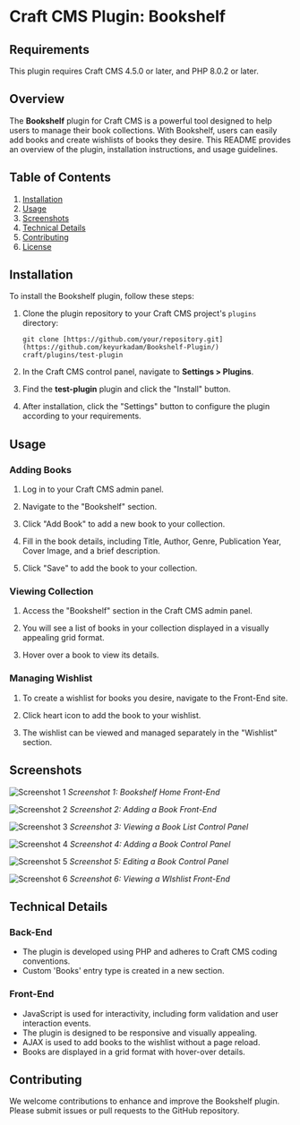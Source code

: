 # Craft CMS Plugin: Bookshelf

## Requirements

This plugin requires Craft CMS 4.5.0 or later, and PHP 8.0.2 or later.


## Overview

The **Bookshelf** plugin for Craft CMS is a powerful tool designed to help users to manage their book collections. With Bookshelf, users can easily add books and create wishlists of books they desire. This README provides an overview of the plugin, installation instructions, and usage guidelines.

## Table of Contents

1. [Installation](#installation)
2. [Usage](#usage)
3. [Screenshots](#screenshots)
4. [Technical Details](#technical-details)
5. [Contributing](#contributing)
6. [License](#license)

## Installation

To install the Bookshelf plugin, follow these steps:

1. Clone the plugin repository to your Craft CMS project's `plugins` directory:
   ```
   git clone [https://github.com/your/repository.git](https://github.com/keyurkadam/Bookshelf-Plugin/) craft/plugins/test-plugin
   ```

2. In the Craft CMS control panel, navigate to **Settings > Plugins**.

3. Find the **test-plugin** plugin and click the "Install" button.

4. After installation, click the "Settings" button to configure the plugin according to your requirements.

## Usage

### Adding Books

1. Log in to your Craft CMS admin panel.

2. Navigate to the "Bookshelf" section.

3. Click "Add Book" to add a new book to your collection.

4. Fill in the book details, including Title, Author, Genre, Publication Year, Cover Image, and a brief description.

5. Click "Save" to add the book to your collection.

### Viewing Collection

1. Access the "Bookshelf" section in the Craft CMS admin panel.

2. You will see a list of books in your collection displayed in a visually appealing grid format.

3. Hover over a book to view its details.


### Managing Wishlist

1. To create a wishlist for books you desire, navigate to the Front-End site.

2. Click heart icon to add the book to your wishlist.

3. The wishlist can be viewed and managed separately in the "Wishlist" section.

## Screenshots

![Screenshot 1](https://github.com/keyurkadam/Bookshelf-Plugin/blob/3cf3a71bd42f1565c0ef4e0214eac23acefaab28/Bookshelf%20Home%20Front-End.png)
*Screenshot 1: Bookshelf Home Front-End*

![Screenshot 2](https://github.com/keyurkadam/Bookshelf-Plugin/blob/3cf3a71bd42f1565c0ef4e0214eac23acefaab28/Adding%20a%20Book%20Front-End.png)
*Screenshot 2: Adding a Book Front-End*

![Screenshot 3](https://github.com/keyurkadam/Bookshelf-Plugin/blob/3cf3a71bd42f1565c0ef4e0214eac23acefaab28/Viewing%20a%20Book%20List%20Control%20Panel.png)
*Screenshot 3: Viewing a Book List Control Panel*

![Screenshot 4](https://github.com/keyurkadam/Bookshelf-Plugin/blob/main/Adding%20a%20Book%20Control%20Panel.png)
*Screenshot 4: Adding a Book Control Panel*

![Screenshot 5](https://github.com/keyurkadam/Bookshelf-Plugin/blob/3cf3a71bd42f1565c0ef4e0214eac23acefaab28/Editing%20a%20Book%20Control%20Panel.png)
*Screenshot 5: Editing a Book Control Panel*

![Screenshot 6](https://github.com/keyurkadam/Bookshelf-Plugin/blob/3cf3a71bd42f1565c0ef4e0214eac23acefaab28/Viewing%20a%20WIshlist%20Front-End.png)
*Screenshot 6: Viewing a WIshlist Front-End*

## Technical Details

### Back-End

- The plugin is developed using PHP and adheres to Craft CMS coding conventions.
- Custom 'Books' entry type is created in a new section.

### Front-End

- JavaScript is used for interactivity, including form validation and user interaction events.
- The plugin is designed to be responsive and visually appealing.
- AJAX is used to add books to the wishlist without a page reload.
- Books are displayed in a grid format with hover-over details.

## Contributing

We welcome contributions to enhance and improve the Bookshelf plugin. Please submit issues or pull requests to the GitHub repository.
